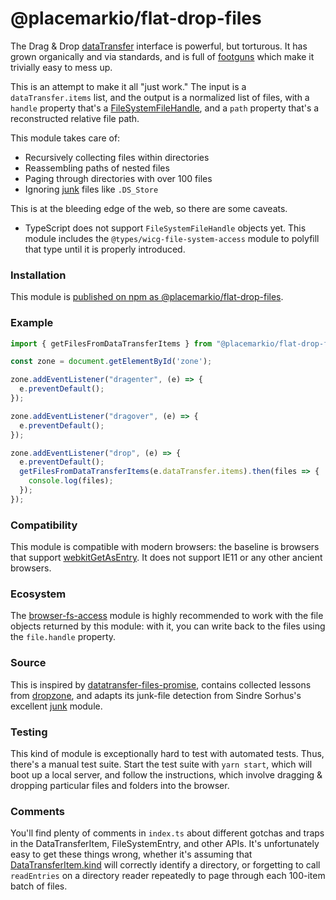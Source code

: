 # @placemarkio/flat-drop-files

The Drag & Drop [dataTransfer](https://developer.mozilla.org/en-US/docs/Web/API/DataTransfer)
interface is powerful, but torturous. It has grown organically and via standards,
and is full of [footguns](https://www.wordsense.eu/footguns/) which make it trivially
easy to mess up.

This is an attempt to make it all "just work." The input is a `dataTransfer.items`
list, and the output is a normalized list of files, with a `handle` property
that's a [FileSystemFileHandle](https://developer.mozilla.org/en-US/docs/Web/API/FileSystemFileHandle),
and a `path` property that's a reconstructed relative file path.

This module takes care of:

- Recursively collecting files within directories
- Reassembling paths of nested files
- Paging through directories with over 100 files
- Ignoring [junk](https://github.com/sindresorhus/junk) files like `.DS_Store`

This is at the bleeding edge of the web, so there are some caveats.

- TypeScript does not support `FileSystemFileHandle` objects yet. This module
  includes the `@types/wicg-file-system-access` module to polyfill that type until
  it is properly introduced.
  
### Installation

This module is [published on npm as @placemarkio/flat-drop-files](https://www.npmjs.com/package/@placemarkio/flat-drop-files).

### Example

```ts
import { getFilesFromDataTransferItems } from "@placemarkio/flat-drop-files";

const zone = document.getElementById('zone');

zone.addEventListener("dragenter", (e) => {
  e.preventDefault();
});

zone.addEventListener("dragover", (e) => {
  e.preventDefault();
});

zone.addEventListener("drop", (e) => {
  e.preventDefault();
  getFilesFromDataTransferItems(e.dataTransfer.items).then(files => {
    console.log(files);
  });
});
```

### Compatibility

This module is compatible with modern browsers: the baseline is browsers
that support [webkitGetAsEntry](https://caniuse.com/mdn-api_datatransferitem_webkitgetasentry).
It does not support IE11 or any other ancient browsers.

### Ecosystem

The [browser-fs-access](https://github.com/GoogleChromeLabs/browser-fs-access) module
is highly recommended to work with the file objects returned by this module:
with it, you can write back to the files using the `file.handle` property.

### Source

This is inspired by [datatransfer-files-promise](https://github.com/anatol-grabowski/datatransfer-files-promise),
contains collected lessons from [dropzone](https://github.com/dropzone/dropzone),
and adapts its junk-file detection from Sindre Sorhus's excellent [junk](https://github.com/sindresorhus/junk) module.

### Testing

This kind of module is exceptionally hard to test with automated tests. Thus, there's a manual test suite. Start the
test suite with `yarn start`, which will boot up a local server, and follow the instructions, which involve dragging & dropping
particular files and folders into the browser.

### Comments

You'll find plenty of comments in `index.ts` about different gotchas and traps in the DataTransferItem, FileSystemEntry, and other APIs. It's unfortunately easy to get these things wrong, whether it's assuming that [DataTransferItem.kind](https://developer.mozilla.org/en-US/docs/Web/API/DataTransferItem/kind) will correctly identify a directory, or forgetting to call `readEntries` on a directory reader repeatedly to page through each 100-item batch of files.
